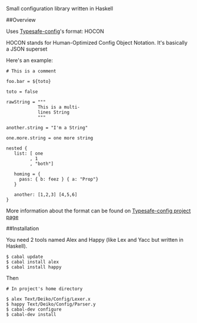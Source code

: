 Small configuration library written in Haskell

##Overview

Uses [Typesafe-config](https://github.com/typesafehub/config)'s format: HOCON

HOCON stands for Human-Optimized Config Object Notation. It's basically a JSON superset

Here's an example:

```
# This is a comment

foo.bar = ${toto}

toto = false

rawString = """
            This is a multi-
            lines String
            """

another.string = "I'm a String"

one.more.string = one more string

nested {
   list: [ one
         , 1
         , "both"]
   
   homing = { 
     pass: { b: feez } { a: "Prop"}
   }

   another: [1,2,3] [4,5,6]
}
```

More information about the format can be found on [Typesafe-config project page](https://github.com/typesafehub/config)

##Installation

You need 2 tools named Alex and Happy (like Lex and Yacc but written in Haskell). 

```
$ cabal update
$ cabal install alex
$ cabal install happy
```

Then

```
# In project's home directory

$ alex Text/Deiko/Config/Lexer.x
$ happy Text/Deiko/Config/Parser.y
$ cabal-dev configure
$ cabal-dev install
```
